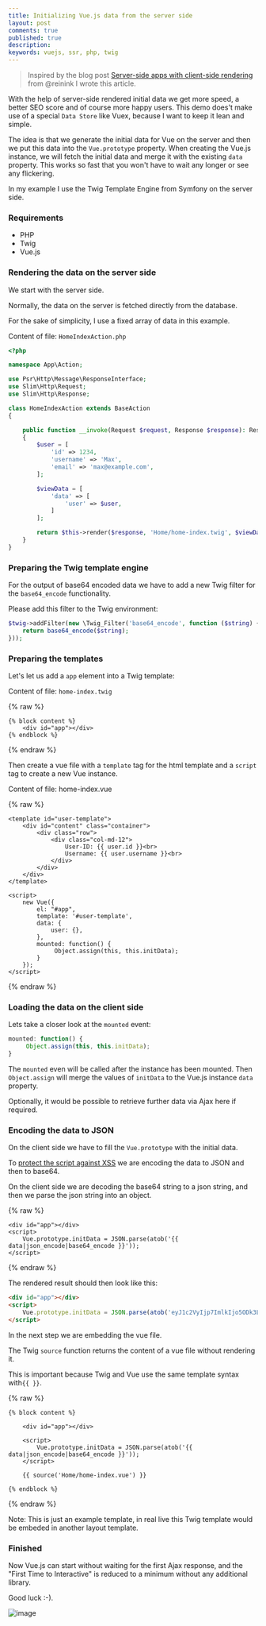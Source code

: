 ```yaml
---
title: Initializing Vue.js data from the server side
layout: post
comments: true
published: true
description: 
keywords: vuejs, ssr, php, twig
---
```


> Inspired by the blog post [Server-side apps with client-side rendering](https://reinink.ca/articles/server-side-apps-with-client-side-rendering) from @reinink I wrote this article.

With the help of server-side rendered initial data we get more speed, a better SEO score and of course more happy users. This demo does't make use of a special `Data Store` like Vuex, because I want to keep it lean and simple.

The idea is that we generate the initial data for Vue on the server and then we put this data into the `Vue.prototype` property. When creating the Vue.js instance, we will fetch the initial data and merge it with the existing `data` property. This works so fast that you won't have to wait any longer or see any flickering. 

In my example I use the Twig Template Engine from Symfony on the server side. 


### Requirements

* PHP
* Twig
* Vue.js

### Rendering the data on the server side

We start with the server side.

Normally, the data on the server is fetched directly from the database. 

For the sake of simplicity, I use a fixed array of data in this example.

Content of file: `HomeIndexAction.php`

```php
<?php

namespace App\Action;

use Psr\Http\Message\ResponseInterface;
use Slim\Http\Request;
use Slim\Http\Response;

class HomeIndexAction extends BaseAction
{

    public function __invoke(Request $request, Response $response): ResponseInterface
    {
        $user = [
            'id' => 1234,
            'username' => 'Max',
            'email' => 'max@example.com',
        ];

        $viewData = [
            'data' => [
                'user' => $user,
            ]
        ];

        return $this->render($response, 'Home/home-index.twig', $viewData);
    }
}
```

### Preparing the Twig template engine

For the output of base64 encoded data we have to add a new Twig filter 
for the `base64_encode` functionality. 

Please add this filter to the Twig environment: 

```php
$twig->addFilter(new \Twig_Filter('base64_encode', function ($string) {
    return base64_encode($string);
}));
```

### Preparing the templates

Let's let us add a `app` element into a Twig template:

Content of file: `home-index.twig`

{% raw %}
```twig
{% block content %}
    <div id="app"></div>
{% endblock %}
```
{% endraw %}

Then create a vue file with a `template` tag for the html template
and a `script` tag to create a new Vue instance. 

Content of file: home-index.vue

{% raw %}
```vue
<template id="user-template">
    <div id="content" class="container">
        <div class="row">
            <div class="col-md-12">
                User-ID: {{ user.id }}<br>
                Username: {{ user.username }}<br>
            </div>
        </div>
    </div>
</template>

<script>
    new Vue({
        el: "#app",
        template: '#user-template',
        data: {
            user: {},
        },
        mounted: function() {
             Object.assign(this, this.initData);
        }
    });
</script>
```
{% endraw %}

### Loading the data on the client side

Lets take a closer look at the `mounted` event:

```javascript
mounted: function() {
     Object.assign(this, this.initData);
}
```
The `mounted` even will be called after the instance has been mounted.
Then `Object.assign` will merge the values of `initData` to the Vue.js instance 
`data` property. 

Optionally, it would be possible to retrieve further data via Ajax here if required.

### Encoding the data to JSON

On the client side we have to fill the `Vue.prototype` with the initial data. 

To [protect the script against XSS](https://github.com/dotboris/vuejs-serverside-template-xss) we are encoding the data to JSON and then to base64.

On the client side we are decoding the base64 string to a json string, 
and then we parse the json string into an object.

{% raw %}
```twig
<div id="app"></div>
<script>
    Vue.prototype.initData = JSON.parse(atob('{{ data|json_encode|base64_encode }}'));
</script>
```
{% endraw %}

The rendered result should then look like this:

```html
<div id="app"></div>
<script>
    Vue.prototype.initData = JSON.parse(atob('eyJ1c2VyIjp7ImlkIjo5ODk3LCJ1c2V...=='));
</script>
```

In the next step we are embedding the vue file. 

The Twig `source` function returns the content of a vue file without rendering it. 

This is important because Twig and Vue use the same template syntax with`{{ }}`.

{% raw %}
```twig
{% block content %}

    <div id="app"></div>

    <script>
        Vue.prototype.initData = JSON.parse(atob('{{ data|json_encode|base64_encode }}'));
    </script>

    {{ source('Home/home-index.vue') }}

{% endblock %}
```
{% endraw %}

Note: This is just an example template, in real live this Twig template 
would be embeded in another layout template.

### Finished

Now Vue.js can start without waiting for the first Ajax response, 
and the "First Time to Interactive" is reduced to a minimum 
without any additional library.

Good luck :-).

![image](https://user-images.githubusercontent.com/781074/52744727-c459ad00-2fdd-11e9-90e4-d40cd40badb8.png)

